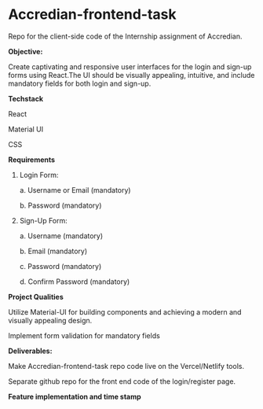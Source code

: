 # Accredian-frontend-task
Repo for the client-side code of the Internship assignment of Accredian.

**Objective:**

Create captivating and responsive user interfaces for the login and sign-up forms using React.The UI should be visually appealing, intuitive, and include mandatory fields for both login and sign-up.

**Techstack**

React

Material UI

CSS

**Requirements**

1. Login Form:

    a. Username or Email (mandatory)

    b. Password (mandatory)

2. Sign-Up Form:

    a. Username (mandatory)

    b. Email (mandatory)

    c. Password (mandatory)

    d. Confirm Password (mandatory)

**Project Qualities**

Utilize Material-UI for building components and achieving a modern and visually appealing design.

Implement form validation for mandatory fields

**Deliverables:**

Make Accredian-frontend-task repo code live on the Vercel/Netlify tools.

Separate github repo for the front end code of the login/register page.

**Feature implementation and time stamp**
